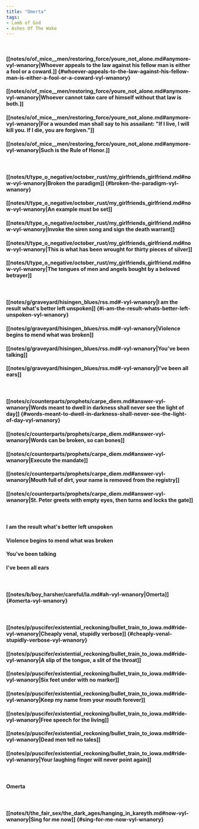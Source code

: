 ```yaml
---
title: "Omerta"
tags:
- Lamb of God
- Ashes Of The Wake
---
```

&nbsp;
#### [[notes/o/of_mice__men/restoring_force/youre_not_alone.md#anymore-vyl-wnanory|Whoever appeals to the law against his fellow man is either a fool or a coward.]] {#whoever-appeals-to-the-law-against-his-fellow-man-is-either-a-fool-or-a-coward-vyl-wnanory}
#### [[notes/o/of_mice__men/restoring_force/youre_not_alone.md#anymore-vyl-wnanory|Whoever cannot take care of himself without that law is both.]]
#### [[notes/o/of_mice__men/restoring_force/youre_not_alone.md#anymore-vyl-wnanory|For a wounded man shall say to his assailant: "If I live, I will kill you. If I die, you are forgiven."]]
#### [[notes/o/of_mice__men/restoring_force/youre_not_alone.md#anymore-vyl-wnanory|Such is the Rule of Honor.]]
&nbsp;
#### [[notes/t/type_o_negative/october_rust/my_girlfriends_girlfriend.md#now-vyl-wnanory|Broken the paradigm]] {#broken-the-paradigm-vyl-wnanory}
#### [[notes/t/type_o_negative/october_rust/my_girlfriends_girlfriend.md#now-vyl-wnanory|An example must be set]]
#### [[notes/t/type_o_negative/october_rust/my_girlfriends_girlfriend.md#now-vyl-wnanory|Invoke the siren song and sign the death warrant]]
#### [[notes/t/type_o_negative/october_rust/my_girlfriends_girlfriend.md#now-vyl-wnanory|This is what has been wrought for thirty pieces of silver]]
#### [[notes/t/type_o_negative/october_rust/my_girlfriends_girlfriend.md#now-vyl-wnanory|The tongues of men and angels bought by a beloved betrayer]]
&nbsp;
#### [[notes/g/graveyard/hisingen_blues/rss.md#-vyl-wnanory|I am the result what's better left unspoken]] {#i-am-the-result-whats-better-left-unspoken-vyl-wnanory}
#### [[notes/g/graveyard/hisingen_blues/rss.md#-vyl-wnanory|Violence begins to mend what was broken]]
#### [[notes/g/graveyard/hisingen_blues/rss.md#-vyl-wnanory|You've been talking]]
#### [[notes/g/graveyard/hisingen_blues/rss.md#-vyl-wnanory|I've been all ears]]
&nbsp;
#### [[notes/c/counterparts/prophets/carpe_diem.md#answer-vyl-wnanory|Words meant to dwell in darkness shall never see the light of day]] {#words-meant-to-dwell-in-darkness-shall-never-see-the-light-of-day-vyl-wnanory}
#### [[notes/c/counterparts/prophets/carpe_diem.md#answer-vyl-wnanory|Words can be broken, so can bones]]
#### [[notes/c/counterparts/prophets/carpe_diem.md#answer-vyl-wnanory|Execute the mandate]]
#### [[notes/c/counterparts/prophets/carpe_diem.md#answer-vyl-wnanory|Mouth full of dirt, your name is removed from the registry]]
#### [[notes/c/counterparts/prophets/carpe_diem.md#answer-vyl-wnanory|St. Peter greets with empty eyes, then turns and locks the gate]]
&nbsp;
#### I am the result what's better left unspoken
#### Violence begins to mend what was broken
#### You've been talking
#### I've been all ears
&nbsp;
#### [[notes/b/boy_harsher/careful/la.md#ah-vyl-wnanory|Omerta]] {#omerta-vyl-wnanory}
&nbsp;
#### [[notes/p/puscifer/existential_reckoning/bullet_train_to_iowa.md#ride-vyl-wnanory|Cheaply venal, stupidly verbose]] {#cheaply-venal-stupidly-verbose-vyl-wnanory}
#### [[notes/p/puscifer/existential_reckoning/bullet_train_to_iowa.md#ride-vyl-wnanory|A slip of the tongue, a slit of the throat]]
#### [[notes/p/puscifer/existential_reckoning/bullet_train_to_iowa.md#ride-vyl-wnanory|Six feet under with no marker]]
#### [[notes/p/puscifer/existential_reckoning/bullet_train_to_iowa.md#ride-vyl-wnanory|Keep my name from your mouth forever]]
#### [[notes/p/puscifer/existential_reckoning/bullet_train_to_iowa.md#ride-vyl-wnanory|Free speech for the living]]
#### [[notes/p/puscifer/existential_reckoning/bullet_train_to_iowa.md#ride-vyl-wnanory|Dead men tell no tales]]
#### [[notes/p/puscifer/existential_reckoning/bullet_train_to_iowa.md#ride-vyl-wnanory|Your laughing finger will never point again]]
&nbsp;
#### Omerta
&nbsp;
#### [[notes/t/the_fair_sex/the_dark_ages/hanging_in_kareyth.md#now-vyl-wnanory|Sing for me now]] {#sing-for-me-now-vyl-wnanory}
